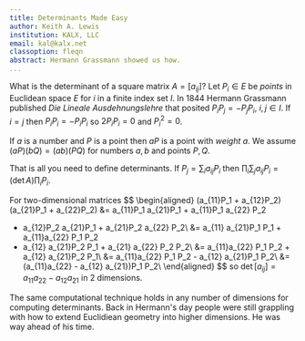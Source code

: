 ```yaml
---
title: Determinants Made Easy
author: Keith A. Lewis
institution: KALX, LLC
email: kal@kalx.net
classoption: fleqn
abstract: Hermann Grassmann showed us how.
...
```


<!--
\newcommand\det{\operatorname{det}}
-->

What is the determinant of a square matrix $A = [a_{ij}]$?  Let $P_i\in E$
be _points_ in Euclidean space $E$ for $i$ in a finite index set $I$.
In 1844 Hermann Grassmann published _Die Lineale Ausdehnungslehre_
that posited $P_i P_j = -P_j P_i$, $i,j\in I$. If $i = j$ then $P_i P_i = -P_i P_i$
so $2P_i P_i = 0$ and $P_i^2 = 0$.

If $a$ is a number and $P$ is a point then $aP$ is a point with _weight_ $a$.
We assume $(aP)(bQ) = (ab)(PQ)$ for numbers $a,b$ and points $P,Q$.

That is all you need to define determinants.
If ${P_j = \sum_i a_{ij}P_i}$ then ${\prod_i\sum_j a_{ij} P_i = (\det A)\prod_i P_i}$.

For two-dimensional matrices
$$
\begin{aligned}
(a_{11}P_1 + a_{12}P_2)(a_{21}P_1 + a_{22}P_2)
&= a_{11}P_1 a_{21}P_1 + a_{11}P_1 a_{22} P_2
+ a_{12}P_2 a_{21}P_1 + a_{21}P_2 a_{22} P_2\\
&= a_{11} a_{21}P_1 P_1 + a_{11}a_{22} P_1 P_2
+ a_{12} a_{21}P_2 P_1 + a_{21} a_{22} P_2 P_2\\
&= a_{11}a_{22} P_1 P_2 + a_{12} a_{21}P_2 P_1\\
&= a_{11}a_{22} P_1 P_2 - a_{12} a_{21}P_1 P_2\\
&= (a_{11}a_{22} - a_{12} a_{21})P_1 P_2\\
\end{aligned}
$$
so $\det[a_{ij}] = a_{11}a_{22} - a_{12}a_{21}$ in 2 dimensions.

The same computational technique holds in any number of dimensions for
computing determinants.  Back in Hermann's day people were still grappling
with how to extend Euclidiean geometry into higher dimensions. He was
way ahead of his time.
